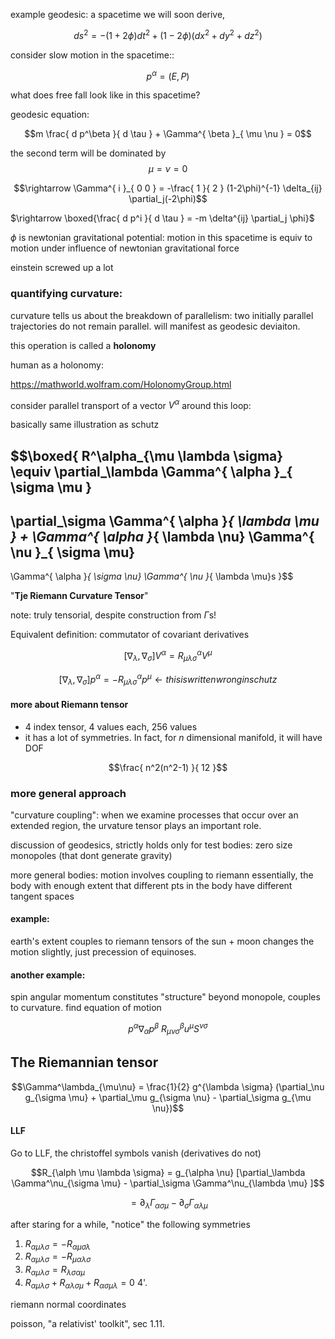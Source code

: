 example geodesic: a spacetime we will soon derive,

$$ds^2 = - (1+2\phi) dt^2 + (1-2\phi)(dx^2 + dy^2 + dz^2)$$


consider slow motion in the spacetime::

$$p^\alpha = (E,P)$$

what does free fall look like in this spacetime?

geodesic equation:

$$m \frac{ d p^\beta }{ d \tau } + \Gamma^{ \beta }_{ \mu \nu } = 0$$

the second term will be dominated by $$\mu = \nu = 0$$

$$\rightarrow \Gamma^{ i }_{ 0 0 } = -\frac{ 1 }{ 2 } (1-2\phi)^{-1} \delta_{ij} \partial_j(-2\phi)$$

$\rightarrow \boxed{\frac{ d p^i }{ d \tau } = -m \delta^{ij} \partial_j \phi}$

$\phi$ is newtonian gravitational potential: 
motion in this spacetime is equiv to motion under influence of newtonian gravitational force

einstein screwed up a lot

### quantifying curvature: 

curvature tells us about the breakdown of parallelism: two initially parallel trajectories do not remain parallel. will manifest as geodesic deviaiton.

this operation is called a **holonomy**

human as a holonomy:

https://mathworld.wolfram.com/HolonomyGroup.html

consider parallel transport of a vector $V^\alpha$ around this loop:

basically same illustration as schutz



$$\boxed{
R^\alpha_{\mu \lambda \sigma} 
\equiv 
\partial_\lambda \Gamma^{ \alpha }_{ \sigma \mu }
-
\partial_\sigma \Gamma^{ \alpha }_{ \lambda \mu }
+
\Gamma^{ \alpha }_{ \lambda \nu}
\Gamma^{ \nu }_{ \sigma \mu}
-
\Gamma^{ \alpha }_{ \sigma \nu}
\Gamma^{ \nu }_{ \lambda \mu}s
}$$

"**Tje Riemann Curvature Tensor**"

note: truly tensorial, despite construction from $\Gamma$s!

Equivalent definition: commutator of covariant derivatives

$$[\nabla_\lambda,\nabla_\sigma] V^\alpha = R^\alpha_{\mu\lambda\sigma} V^\mu$$

$$[\nabla_\lambda,\nabla_\sigma] p^\alpha = -R^\alpha_{\mu\lambda\sigma} p^\mu \leftarrow this is written wrong in schutz$$

#### more about Riemann tensor

- 4 index tensor, 4 values each, 256 values
- it has a lot of symmetries. In fact, for $n$ dimensional manifold, it will have DOF

$$\frac{ n^2(n^2-1) }{ 12 }$$


### more general approach

"curvature coupling": when we examine processes that occur over an extended region, the urvature tensor plays an important role.

discussion of geodesics, strictly holds only for test bodies: zero size monopoles (that dont generate gravity)

more general bodies: motion involves coupling to riemann essentially, the body with enough extent that different pts in the body have different tangent spaces

#### example: 

earth's extent couples to riemann tensors of the sun + moon changes the motion slightly, just precession of equinoses.

#### another example:

spin angular momentum constitutes "structure" beyond monopole, couples to curvature. find equation of motion

$$p^\alpha \nabla_\alpha p^\beta ~ R^\beta_{\mu\nu\sigma} u^\mu S^{\nu \sigma}$$



## The Riemannian tensor

$$\Gamma^\lambda_{\mu\nu} = \frac{1}{2} g^{\lambda \sigma} (\partial_\nu g_{\sigma \mu} + \partial_\mu g_{\sigma \nu} - \partial_\sigma g_{\mu \nu})$$





#### LLF
Go to LLF, the christoffel symbols vanish (derivatives do not) 

$$R_{\alph \mu \lambda \sigma} = g_{\alpha \nu} [\partial_\lambda \Gamma^\nu_{\sigma \mu} - \partial_\sigma \Gamma^\nu_{\lambda \mu} ]$$

$$=\partial_\lambda \Gamma_{\alpha \sigma \mu} - \partial_\sigma \Gamma_{\alpha \lambda \mu}$$

after staring for a while, "notice" the following symmetries

1. $R_{\alpha \mu \lambda \sigma} = - R_{\alpha \mu \sigma \lambda}$
2. $R_{\alpha \mu \lambda \sigma} = - R_{\mu \alpha \lambda \sigma}$
3. $R_{\alpha \mu \lambda \sigma} = R_{\lambda \sigma \alpha \mu}$
4. $R_{\alpha \mu \lambda \sigma} + R_{\alpha \lambda \sigma \mu} + R_{\alpha \sigma \mu \lambda } = 0$
4'.

riemann normal coordinates

poisson, "a relativist' toolkit", sec 1.11.



